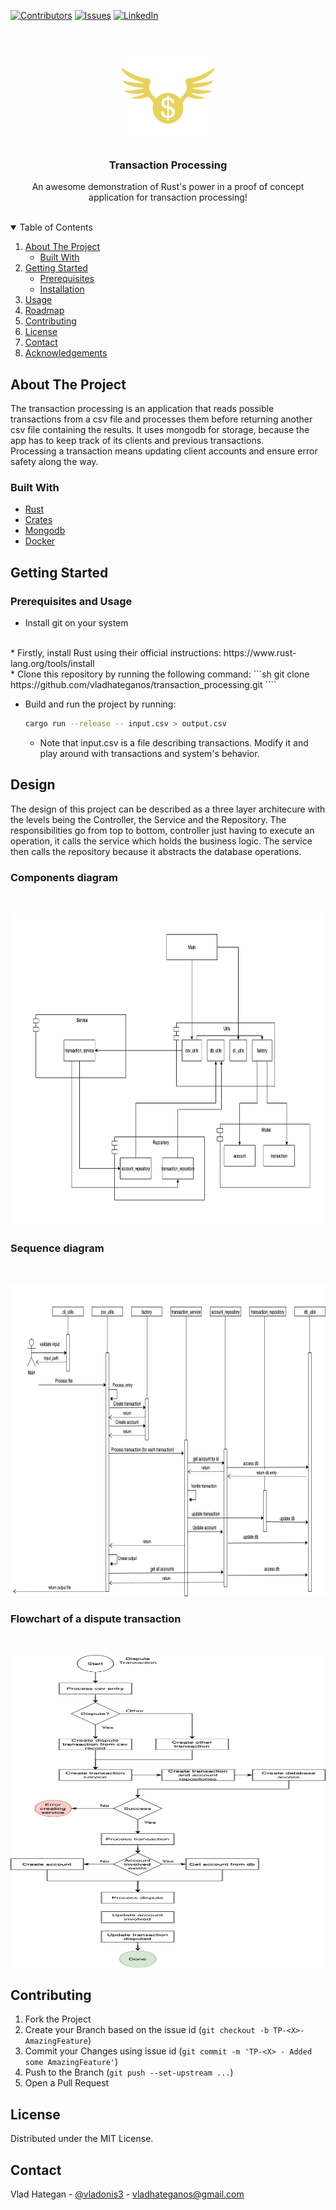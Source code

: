 [![Contributors][contributors-shield]][contributors-url]
[![Issues][issues-shield]][issues-url]
[![LinkedIn][linkedin-shield]][linkedin-url]



<!-- PROJECT LOGO -->
<br />
<p align="center">
  <a href="https://github.com/vladhateganos/transaction_processing">
    <img src="images/logo.png" alt="Logo" width="150" height="150">
  </a>

<h3 align="center">Transaction Processing</h3>

  <p align="center">
    An awesome demonstration of Rust's power in a proof of concept application for transaction processing!
    <br />
  </p>

</br>

<!-- TABLE OF CONTENTS -->
<details open="open">
  <summary>Table of Contents</summary>
  <ol>
    <li>
      <a href="#about-the-project">About The Project</a>
      <ul>
        <li><a href="#built-with">Built With</a></li>
      </ul>
    </li>
    <li>
      <a href="#getting-started">Getting Started</a>
      <ul>
        <li><a href="#prerequisites">Prerequisites</a></li>
        <li><a href="#installation">Installation</a></li>
      </ul>
    </li>
    <li><a href="#usage">Usage</a></li>
    <li><a href="#roadmap">Roadmap</a></li>
    <li><a href="#contributing">Contributing</a></li>
    <li><a href="#license">License</a></li>
    <li><a href="#contact">Contact</a></li>
    <li><a href="#acknowledgements">Acknowledgements</a></li>
  </ol>
</details>



<!-- ABOUT THE PROJECT -->
## About The Project
The transaction processing is an application that reads possible transactions from a csv file and processes them before 
returning another csv file containing the results. It uses mongodb for storage, because the app has to keep track of its
clients and previous transactions. </br>
Processing a transaction means updating client accounts and ensure error safety along the way.

### Built With

* [Rust](https://www.rust-lang.org/)
* [Crates](https://crates.io/)
* [Mongodb](https://www.mongodb.com/)
* [Docker](https://www.docker.com/)

<!-- GETTING STARTED -->
## Getting Started



### Prerequisites and Usage
* Install git on your system
</br>
* Firstly, install Rust using their official instructions: https://www.rust-lang.org/tools/install
</br>
* Clone this repository by running the following command: 
```sh
git clone https://github.com/vladhateganos/transaction_processing.git
````

* Build and run the project by running:
  ```sh
  cargo run --release -- input.csv > output.csv
  ```
  * Note that input.csv is a file describing transactions. Modify it and play around with transactions and system's 
  behavior. </br>

<!-- DESIGN -->
## Design
The design of this project can be described as a three layer architecure with the levels being the Controller, 
the Service and the Repository. The responsibilities go from top to bottom, controller just having to execute
an operation, it calls the service which holds the business logic. The service then calls the repository because it abstracts 
the database operations.
</br>
### Components diagram
<!-- COMPONENTS -->
<br />
<p align="center">
    <img src="images/component_diagram.png" alt="Logo" width="750" height="500">

### Sequence diagram
<!-- SEQUENCE -->
<br />
<p align="center">
    <img src="images/sequence_diagram.png" alt="Logo" width="750" height="500">

### Flowchart of a dispute transaction
<!-- SEQUENCE -->
<br />
<p align="center">
    <img src="images/flow_chart.png" alt="Logo" width="750" height="500">
</p>

<!-- CONTRIBUTING -->
## Contributing

1. Fork the Project
2. Create your Branch based on the issue id (`git checkout -b TP-<X>-AmazingFeature`)
3. Commit your Changes using issue id (`git commit -m 'TP-<X> - Added some AmazingFeature'`)
4. Push to the Branch (`git push --set-upstream ...`)
5. Open a Pull Request

<!-- LICENSE -->
## License

Distributed under the MIT License.



<!-- CONTACT -->
## Contact
[product-screenshot]: images/screenshot.png
Vlad Hategan - [@vladonis3](https://twitter.com/vladonis3) - vladhateganos@gmail.com


<!-- MARKDOWN LINKS & IMAGES -->
<!-- https://www.markdownguide.org/basic-syntax/#reference-style-links -->
[contributors-shield]: https://img.shields.io/github/contributors/vladhateganos/transaction_processing.svg?style=for-the-badge
[contributors-url]: https://github.com/vladhateganos/transaction_processing/graphs/contributors

[issues-shield]: https://img.shields.io/github/issues/vladhateganos/transaction_processing.svg?style=for-the-badge
[issues-url]: https://github.com//vladhateganos/transaction_processing/issues
[linkedin-shield]: https://img.shields.io/badge/-LinkedIn-black.svg?style=for-the-badge&logo=linkedin&colorB=555
[linkedin-url]: https://www.linkedin.com/in/vlad-hategan-1b5a8414b
